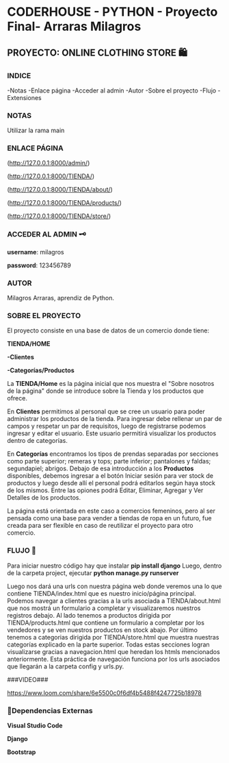 # CODERHOUSE - PYTHON - Proyecto Final- Arraras Milagros #

## PROYECTO: ONLINE CLOTHING STORE :shopping:

### INDICE ###

-Notas
-Enlace página
-Acceder al admin
-Autor
-Sobre el proyecto
-Flujo
-Extensiones



### NOTAS ###
Utilizar la rama main



### ENLACE PÁGINA ###

(http://127.0.0.1:8000/admin/)

(http://127.0.0.1:8000/TIENDA/)

(http://127.0.0.1:8000/TIENDA/about/)

(http://127.0.0.1:8000/TIENDA/products/)

(http://127.0.0.1:8000/TIENDA/store/)



### ACCEDER AL ADMIN  :old_key:

**username**: milagros

**password**: 123456789



### AUTOR ###

Milagros Arraras, aprendiz de Python.




### SOBRE EL PROYECTO ###

El proyecto consiste en una base de datos de un comercio donde tiene:

**TIENDA/HOME**

**-Clientes**

**-Categorías/Productos**

La **TIENDA/Home** es la página inicial que nos muestra el "Sobre nosotros de la página" donde se introduce sobre la Tienda y los productos que ofrece.

En **Clientes** permitimos al personal que se cree un usuario para poder administrar los productos de la tienda. Para ingresar debe rellenar un par de campos y respetar un par de requisitos, luego de registrarse podemos ingresar y editar el usuario. Este usuario permitirá visualizar los productos dentro de categorías.

En **Categorías** encontramos los tipos de prendas separadas por secciones como parte superior; remeras y tops; parte inferior; pantalones y faldas; segundapiel; abrigos. Debajo de esa introducción a los **Productos** disponibles, debemos ingresar a el botón Iniciar sesión para ver stock de productos y luego desde allí el personal podrá editarlos según haya stock de los mismos. Entre las opiones podrá Editar, Eliminar, Agregar y Ver Detalles de los productos.


La página está orientada en este caso a comercios femeninos, pero al ser pensada como una base para vender a tiendas de ropa en un futuro, fue creada para ser flexible en caso de reutilizar el proyecto para otro comercio. 





### FLUJO  :triangular_flag_on_post:

Para iniciar nuestro código hay que instalar **pip install django**
Luego, dentro de la carpeta project, ejecutar **python manage.py runserver**

Luego nos dará una urls con nuestra página web donde veremos una lo que contiene TIENDA/index.html que es nuestro inicio/página principal. Podemos navegar a clientes gracias a la urls asociada a TIENDA/about.html que nos mostrá un formulario a completar y visualizaremos nuestros registros debajo. Al lado tenemos a productos dirigida por TIENDA/products.html que contiene un formulario a completar por los vendedores y se ven nuestros productos en stock abajo. Por último tenemos a categorias dirigida por TIENDA/store.html que muestra nuestras categorías explicado en la parte superior. Todas estas secciones logran visualizarse gracias a navegacion.html que heredan los htmls mencionados anteriormente. Esta práctica de navegación funciona por los urls asociados que llegarán a la carpeta config y urls.py.


###VIDEO###

https://www.loom.com/share/6e5500c0f6df4b5488f4247725b18978



### 🔗Dependencias Externas ###

**Visual Studio Code**

**Django**

**Bootstrap**








